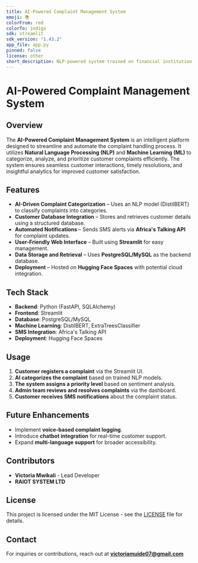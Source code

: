 ```yaml
---
title: AI-Powered Complaint Management System
emoji: 📚
colorFrom: red
colorTo: indigo
sdk: streamlit
sdk_version: "1.43.2"
app_file: app.py
pinned: false
license: other
short_description: NLP-powered system trained on financial institution data
---
```


# AI-Powered Complaint Management System

## Overview

The **AI-Powered Complaint Management System** is an intelligent platform designed to streamline and automate the complaint handling process. It utilizes **Natural Language Processing (NLP)** and **Machine Learning (ML)** to categorize, analyze, and prioritize customer complaints efficiently. The system ensures seamless customer interactions, timely resolutions, and insightful analytics for improved customer satisfaction.

## Features

- **AI-Driven Complaint Categorization** – Uses an NLP model (DistilBERT) to classify complaints into categories.
- **Customer Database Integration** – Stores and retrieves customer details using a structured database.
- **Automated Notifications** – Sends SMS alerts via **Africa's Talking API** for complaint updates.
- **User-Friendly Web Interface** – Built using **Streamlit** for easy management.
- **Data Storage and Retrieval** – Uses **PostgreSQL/MySQL** as the backend database.
- **Deployment** – Hosted on **Hugging Face Spaces** with potential cloud integration.

## Tech Stack

- **Backend**: Python (FastAPI, SQLAlchemy)
- **Frontend**: Streamlit
- **Database**: PostgreSQL/MySQL
- **Machine Learning**: DistilBERT, ExtraTreesClassifier
- **SMS Integration**: Africa's Talking API
- **Deployment**: Hugging Face Spaces

## Usage

1. **Customer registers a complaint** via the Streamlit UI.
2. **AI categorizes the complaint** based on trained NLP models.
3. **The system assigns a priority level** based on sentiment analysis.
4. **Admin team reviews and resolves complaints** via the dashboard.
5. **Customer receives SMS notifications** about the complaint status.

## Future Enhancements

- Implement **voice-based complaint logging**.
- Introduce **chatbot integration** for real-time customer support.
- Expand **multi-language support** for broader accessibility.

## Contributors

- **Victoria Mwikali** - Lead Developer  
- **RAIOT SYSTEM LTD**

## License

This project is licensed under the MIT License - see the [LICENSE](LICENSE) file for details.

## Contact

For inquiries or contributions, reach out at **victoriamuide07@gmail.com**
